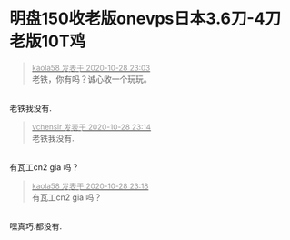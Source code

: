 # 明盘150收老版onevps日本3.6刀-4刀老版10T鸡


<div class="quote"><blockquote><font size="2"><a href="https://www.hostloc.com/forum.php?mod=redirect&amp;goto=findpost&amp;pid=9366770&amp;ptid=758814" target="_blank"><font color="#999999">kaola58 发表于 2020-10-28 23:03</font></a></font><br />
老铁，你有吗？诚心收一个玩玩。</blockquote></div><br />
老铁我没有.

<div class="quote"><blockquote><font size="2"><a href="https://www.hostloc.com/forum.php?mod=redirect&amp;goto=findpost&amp;pid=9366807&amp;ptid=758814" target="_blank"><font color="#999999">vchensir 发表于 2020-10-28 23:14</font></a></font><br />
老铁我没有.</blockquote></div><br />
有瓦工cn2 gia 吗？<br />


<div class="quote"><blockquote><font size="2"><a href="https://www.hostloc.com/forum.php?mod=redirect&amp;goto=findpost&amp;pid=9366820&amp;ptid=758814" target="_blank"><font color="#999999">kaola58 发表于 2020-10-28 23:18</font></a></font><br />
有瓦工cn2 gia 吗？</blockquote></div><br />
嘿真巧.都没有.

